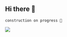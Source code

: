 ## Hi there 👋

```
construction on progress 🚧
```

![](https://hit.yhype.me/github/profile?user_id=74842720)
